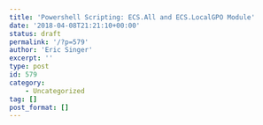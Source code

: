 ```yaml
---
title: 'Powershell Scripting: ECS.All and ECS.LocalGPO Module'
date: '2018-04-08T21:21:10+00:00'
status: draft
permalink: '/?p=579'
author: 'Eric Singer'
excerpt: ''
type: post
id: 579
category:
    - Uncategorized
tag: []
post_format: []
---
```

<!DOCTYPE html PUBLIC "-//W3C//DTD HTML 4.0 Transitional//EN" "http://www.w3.org/TR/REC-html40/loose.dtd">
<?xml encoding="UTF-8">
